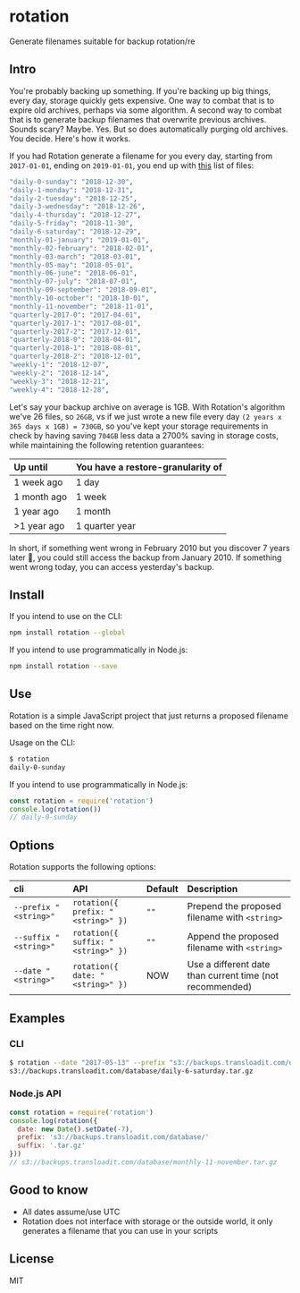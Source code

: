 # rotation
Generate filenames suitable for backup rotation/re

## Intro

You're probably backing up something. If you're backing up big things, every day, storage quickly
gets expensive. One way to combat that is to expire old archives, perhaps via some algorithm. 
A second way to combat that is to generate backup filenames that overwrite previous archives. 
Sounds scary? Maybe. Yes. But so does automatically purging old archives. You decide. Here's how it works.

If you had Rotation generate a filename for you every day, starting from `2017-01-01`, ending on `2019-01-01`,
you end up with [this](https://github.com/kvz/rotation/blob/master/src/__snapshots__/rotation.test.js.snap#L4) 
list of files:

```bash
"daily-0-sunday": "2018-12-30",
"daily-1-monday": "2018-12-31",
"daily-2-tuesday": "2018-12-25",
"daily-3-wednesday": "2018-12-26",
"daily-4-thursday": "2018-12-27",
"daily-5-friday": "2018-11-30",
"daily-6-saturday": "2018-12-29",
"monthly-01-january": "2019-01-01",
"monthly-02-february": "2018-02-01",
"monthly-03-march": "2018-03-01",
"monthly-05-may": "2018-05-01",
"monthly-06-june": "2018-06-01",
"monthly-07-july": "2018-07-01",
"monthly-09-september": "2018-09-01",
"monthly-10-october": "2018-10-01",
"monthly-11-november": "2018-11-01",
"quarterly-2017-0": "2017-04-01",
"quarterly-2017-1": "2017-08-01",
"quarterly-2017-2": "2017-12-01",
"quarterly-2018-0": "2018-04-01",
"quarterly-2018-1": "2018-08-01",
"quarterly-2018-2": "2018-12-01",
"weekly-1": "2018-12-07",
"weekly-2": "2018-12-14",
"weekly-3": "2018-12-21",
"weekly-4": "2018-12-28",
```

Let's say your backup archive on average is 1GB. With Rotation's algorithm we've 26 files, so `26GB`, vs if we just wrote a new file every day `(2 years x 365 days x 1GB) = 730GB`, so you've kept your storage requirements in check by having saving `704GB` less data a 2700% saving in storage costs, while 
maintaining the following retention guarantees:

| Up until    | You have a restore-granularity of |
|:------------|:----------------------------------|
| 1 week ago  | 1 day                             |
| 1 month ago | 1 week                            |
| 1 year ago  | 1 month                           |
| >1 year ago | 1 quarter year                    |

In short, if something went wrong in February 2010 but you discover 7 years later :thinking:, you could still access the backup from January 2010. If something went wrong today, you can access yesterday's backup.

## Install

If you intend to use on the CLI:

```bash
npm install rotation --global
```

If you intend to use programmatically in Node.js:

```bash
npm install rotation --save
```

## Use

Rotation is a simple JavaScript project that just returns a proposed filename based on the time right now. 

Usage on the CLI:

```bash
$ rotation
daily-0-sunday
```

If you intend to use programmatically in Node.js:

```javascript
const rotation = require('rotation')
console.log(rotation())
// daily-0-sunday
```

## Options

Rotation supports the following options:

| cli                   | API                                | Default | Description                                              |
|:----------------------|:-----------------------------------|:--------|:---------------------------------------------------------|
| `--prefix "<string>"` | `rotation({ prefix: "<string>" })` | `""`    | Prepend the proposed filename with `<string>`            |
| `--suffix "<string>"` | `rotation({ suffix: "<string>" })` | `""`    | Append the proposed filename with `<string>`             |
| `--date "<string>"`   | `rotation({ date: "<string>" })`   | NOW     | Use a different date than current time (not recommended) |

## Examples

### CLI

```bash
$ rotation --date "2017-05-13" --prefix "s3://backups.transloadit.com/database/" --suffix ".tar.gz"
s3://backups.transloadit.com/database/daily-6-saturday.tar.gz
```

### Node.js API

```javascript
const rotation = require('rotation')
console.log(rotation({
  date: new Date().setDate(-7),
  prefix: 's3://backups.transloadit.com/database/'
  suffix: '.tar.gz'
}))
// s3://backups.transloadit.com/database/monthly-11-november.tar.gz
```

## Good to know

- All dates assume/use UTC
- Rotation does not interface with storage or the outside world, it only generates a filename that you can use in your scripts

## License

MIT
